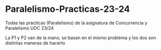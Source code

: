 # Paralelismo-Practicas-23-24
Todas las prácticas (Paralelismo) de la asignatura de Concurrencia y Paralelismo UDC 23/24

La P1 y P2 van de la mano, se basan en el mismo problema y los dos son distintas maneras de hacerlo
